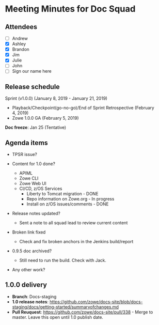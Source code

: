 # Meeting Minutes for Doc Squad

## Attendees
- [ ] Andrew
- [x] Ashley
- [x] Brandon
- [x] Jim
- [x] Julie
- [ ] John
- [ ] Sign our name here

## Release schedule

Sprint (v1.0.0) (January 8, 2019 - January 21, 2019)
- Playback/Checkpoint(go-no-go)/End of Sprint Retrospective (February 4, 2019)
- Zowe 1.0.0 GA (February 5, 2019)

**Doc freeze**:  Jan 25 (Tentative)

## Agenda items

- TPSR issue?

- Content for 1.0 done? 
  - APIML
  - Zowe CLI
  - Zowe Web UI
  - CI/CD, z/OS Services 
    - Liberty to Tomcat migration - DONE
    - Repo information on Zowe.org - In progress
    - Install on z/OS issues/comments - DONE
- Release notes updated? 
  - Sent a note to all squad lead to review current content
- Broken link fixed
  - Check and fix broken anchors in the Jenkins build/report 
- 0.9.5 doc archived? 
  - Still need to run the build. Check with Jack.
- Any other work? 


## 1.0.0 delivery
- **Branch**: Docs-staging
- **1.0 release notes**: https://github.com/zowe/docs-site/blob/docs-staging/docs/getting-started/summaryofchanges.md
- **Pull Reuquest**: https://github.com/zowe/docs-site/pull/338  - Merge to master. Leave this open until 1.0 publish date.

